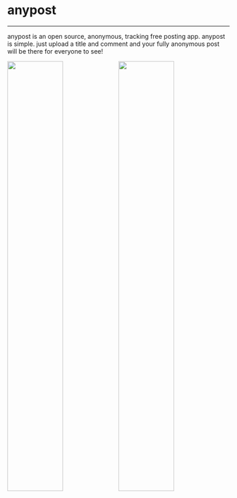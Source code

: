 # anypost
<hr>
anypost is an open source, anonymous, tracking free posting app. anypost is simple. just upload a title and comment and your fully anonymous post will be there for everyone to see!
<p><img src="http://anypost.pixel-fy.com/sample.png"width="50%"><img src="http://anypost.pixel-fy.com/chats.png"width="50%"></p>
